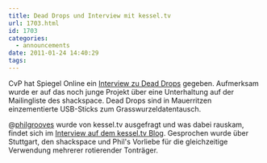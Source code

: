 ```yaml
---
title: Dead Drops und Interview mit kessel.tv
url: 1703.html
id: 1703
categories:
  - announcements
date: 2011-01-24 14:40:29
tags:
---
```


CvP hat Spiegel Online ein [Interview zu Dead Drops](http://www.spiegel.de/netzwelt/web/0,1518,740272,00.html) gegeben. Aufmerksam wurde er auf das noch junge Projekt über eine Unterhaltung auf der Mailingliste des shackspace. Dead Drops sind in Mauerritzen einzementierte USB-Sticks zum Grasswurzeldatentausch.

@[philgrooves](https://twitter.com/philgrooves) wurde von kessel.tv ausgefragt und was dabei rauskam, findet sich im [Interview auf dem kessel.tv Blog](http://kessel.tv/unsere-leser-und-wir-philgrooves/). Gesprochen wurde über Stuttgart, den shackspace und Phil's Vorliebe für die gleichzeitige Verwendung mehrerer rotierender Tonträger.